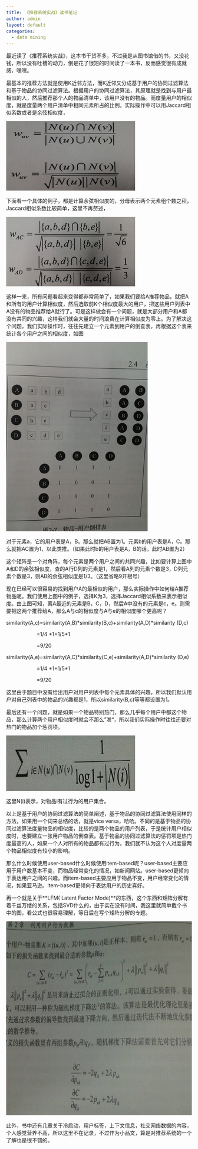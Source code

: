 ```yaml
---
title: 《推荐系统实战》读书笔记
author: admin
layout: default
categories: 
  - data mining
---
```

 

最近读了《推荐系统实战》，这本书干货不多，不过我是从图书馆借的书，又没花钱，所以没有吐槽的动力，倒是花了很短的时间读了一本书，反而感觉很有成就感，嘿嘿。

最基本的推荐方法就是使用K近邻方法，而K近邻又分成基于用户的协同过滤算法和基于物品的协同过滤算法。根据用户的协同过滤算法，其原理就是找到与用户最相似的人，然后推荐那个人的物品清单中，该用户没有的物品。而度量用户的相似度，就是度量两个用户清单中相同元素所占的比例。实际操作中可以用Jaccard相似系数或者是余弦相似度，

![11](/assets/images/2012/11/11.jpg)

下面看一个具体的例子，都是计算余弦相似度的，分母表示两个元素组个数之积，Jaccard相似系数比较简单，这里不再赘述，

![32](/assets/images/2012/11/32.jpg)

这样一来，所有问题看起来变得都非常简单了，如果我们要给A推荐物品，就把A和所有的用户计算相似度，然后选取前K个相似度最大的用户，把这些用户列表中A没有的物品推荐给A就行了。可是这样做会有一个问题，就是大部分用户和A都没有共同的兴趣，这样我们就会大量的时间浪费在计算相似度为零上。为了解决这个问题，我们实际操作时，往往先建立一个元素到用户的倒查表，再根据这个表来统计各个用户之间的相似度，如图   

![41](/assets/images/2012/11/41.jpg)

对于元素a，它的用户表是A，B。那么就把AB置为1。元素b的用户表是A，C。那么就把AC置为1，以此类推。（如果此时b的用户表是A，B的话，此时AB置为2）



这个矩阵是一个对角阵，每个元素是两个用户之间的共同兴趣，比如要计算上图中A和D的余弦相似度，查的A行D列的元素是1，然后看A列的元素个数是3，D列元素个数是3，则AB的余弦相似度是1/3。（这里省略9开根号）



现在已经可以很容易的找到用户A的最相似的用户，那么实际操作中如何给A推荐物品呢。我们使用上图中的例子，选择K为3，选择Jaccard相似系数来表示相似度。由上图可知，离A最近的元素是B，C，D，然后A中没有的元素是c，e。则需要把这两个推荐给A，那么A与c的相似度与A与e的相似度哪个更高呢？

similarity(A,c)=similarity(A,B)\*similarity(B,c)+similarity(A,D)\*similarity (D,c)

                     =1/4 \*1+1/5\*1

                     =9/20

similarity(A,e)=similarity(A,C)*similarity(C,e)+similarity(A,D)*similarity (D,e)

                     =1/4 \*1+1/5\*1

                     =9/20

这里由于题目中没有给出用户对用户列表中每个元素具体的兴趣，所以我们默认用户对自己列表中的物品的兴趣都是1，所以similarity(B,c)等等都设置为1。



最后还有一个问题，就是如果一个物品特别热门，那么几乎每个用户中都这个物品，那么计算两个用户相似度时就会不那么”准“，所以我们实际操作时往往还要对热门的物品加个惩罚项。

![22](/assets/images/2012/11/22.jpg)


这里N(i)表示，对物品i有过行为的用户集合。


以上是基于用户的协同过滤算法的简单阐述，基于物品的协同过滤算法使用同样的方法，如果用一个词来总结的话，就是vice versa，哈哈。不同的是基于物品的协同过滤算法度量物品的相似度，比较的是两个物品的用户列表，于是统计用户相似度时，也要建立一张用户物品的倒查表。基于物品的协同过滤算法的惩罚项是热门度最高的人，如果一个人对所有的物品都有过行为，我们就不认为这个人对度量两个物品相似度有较小的影响。



那么什么时候使用user-based什么时候使用item-based呢？user-based主要应用于用户数基本不变，而物品经常变化的情况，如新闻网站。user-based更倾向于表达用户之间的兴趣。而item-based主要应用于物品不变，用户经常变化的情况，如果亚马逊。item-based更倾向于表达用户的历史喜好。



再一个就是关于**LFM( Latent Factor Mode)**的东西，这个东西和矩阵分解有着千丝万缕的关系，包括SVD什么的，由于实在没有时间，我这里就简单截个书中的图，看公式也很容易理解，等日后在写个矩阵分解的专题。

<img src="/assets/images/2012/11/33.jpg" width="700" height="525">

此外，书中还有几章关于冷启动，用户标签，上下文信息，社交网络数据的内容，个人感觉营养不高，所以这里不在记录，不过作为小品文，算是对推荐系统的一个了解也是很不错的。

